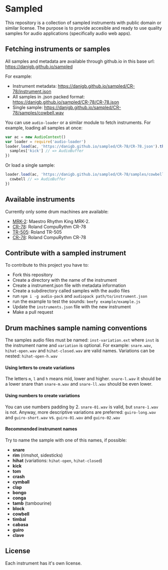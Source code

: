 # Sampled

This repository is a collection of sampled instruments with public domain or similar license. The purpose is to provide accesible and ready to use quality samples for audio applications (specifically audio web apps).

## Fetching instruments or samples

All samples and metadata are available through github.io in this base url:
https://danigb.github.io/sampled

For example:

- Instrument metadata: https://danigb.github.io/sampled/CR-78/instrument.json
- All samples in .json packed format: https://danigb.github.io/sampled/CR-78/CR-78.json
- Single sample: https://danigb.github.io/sampled/CR-78/samples/cowbell.wav

You can use `audio-loader` or a similar module to fetch instruments. For example, loading all samples at once:

```js
var ac = new AudioContext()
var loader = require('audio-loader')
loader.load(ac, 'https://danigb.github.io/sampled/CR-78/CR-78.json').then(function (samples) {
  samples['kick'] // => AudioBuffer
})
```

Or load a single sample:

```js
loader.load(ac, 'https://danigb.github.io/sampled/CR-78/samples/cowbell.wav').then(function (cowbell) {
  cowbell // => AudioBuffer
})
```

## Available instruments

Currently only some drum machines are available:

- [MRK-2](https://github.com/danigb/smplr/tree/master/packages/drum-machines/MRK-2): Maestro Rhythm King MRK-2.
- [CR-78](https://github.com/danigb/smplr/tree/master/packages/drum-machines/CR-78): Roland CompuRythm CR-78
- [TR-505](https://github.com/danigb/smplr/tree/master/packages/drum-machines/TR-505): Roland TR-505
- [CR-78](https://github.com/danigb/smplr/tree/master/packages/drum-machines/CR-78): Roland CompuRythm CR-78

## Contribute with a sampled instrument

To contribute to this project you have to:

- Fork this repository
- Create a directory with the name of the instrument
- Create a instrument.json file with metadata information
- Create a subdirectory called samples with the audio files
- run `npm i -g audio-pack` and `audiopack path/to/instrument.json`
- run the example to test the sounds: `beefy example/example.js`
- Update the `instruments.json` file with the new instrument
- Make a pull request

## Drum machines sample naming conventions

The samples audio files must be named: `inst-variation.ext` where `inst` is the instrument name and `variation` is optional. For example: `snare.wav`, `hihat-open.wav` and `hihat-closed.wav` are valid names. Variations can be nested: `hihat-open-h.wav`

#### Using letters to create variations

The letters `m`, `l` and `h` means mid, lower and higher. `snare-l.wav` it should be a lower snare than `snare-m.wav` and `snare-ll.wav` should be even lower.

#### Using numbers to create variations

You can use numbers padding by 2. `snare-01.wav` is valid, but `snare-1.wav` is not. Anyway, more descriptive variations are preferred: `guiro-long.wav` and `guiro-short.wav` vs. `guiro-01.wav` and `guiro-02.wav`

#### Recommended instrument names

Try to name the sample with one of this names, if possible:

- __snare__
- __rim__ (rimshot, sidesticks)
- __hihat__ (variations: `hihat-open`, `hihat-closed`)
- __kick__
- __tom__
- __crash__
- __cymball__
- __clap__
- __bongo__
- __conga__
- __tamb__ (tambourine)
- __block__
- __cowbell__
- __timbal__
- __cabasa__
- __guiro__
- __clave__

## License

Each instrument has it's own license.
